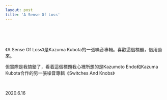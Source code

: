 ```yaml
---
layout: post
title: 'A Sense Of Loss'
---
```



  
&nbsp;

&nbsp;

《A Sense Of Loss》是Kazuma Kubota的一張噪音專輯。喜歡這個標題，借用過來。

但實際是我搞錯了，看着這個標題我心裡所想的是Kazumoto Endo和Kazuma Kubota合作的另一張噪音專輯《Switches And Knobs》

&nbsp;

2020.6.16